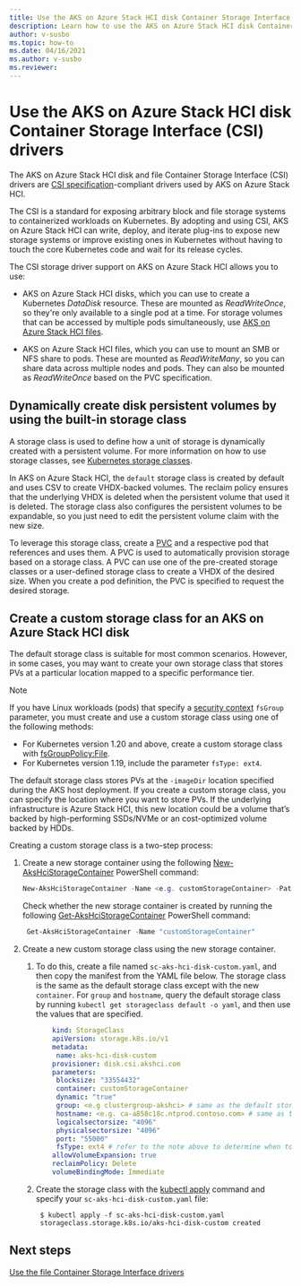 ```yaml
---
title: Use the AKS on Azure Stack HCI disk Container Storage Interface (CSI) drivers
description: Learn how to use the AKS on Azure Stack HCI disk Container Storage Interface (CSI) drivers.
author: v-susbo
ms.topic: how-to
ms.date: 04/16/2021
ms.author: v-susbo
ms.reviewer: 
---
```


# Use the AKS on Azure Stack HCI disk Container Storage Interface (CSI) drivers
The AKS on Azure Stack HCI disk and file Container Storage Interface (CSI) drivers are [CSI specification](https://github.com/container-storage-interface/spec/blob/master/spec.md)-compliant drivers used by AKS on Azure Stack HCI.

The CSI is a standard for exposing arbitrary block and file storage systems to containerized workloads on Kubernetes. By adopting and using CSI, AKS on Azure Stack HCI can write, deploy, and iterate plug-ins to expose new storage systems or improve existing ones in Kubernetes without having to touch the core Kubernetes code and wait for its release cycles.

The CSI storage driver support on AKS on Azure Stack HCI allows you to use:

- AKS on Azure Stack HCI disks, which you can use to create a Kubernetes *DataDisk* resource. These are mounted as *ReadWriteOnce*, so they're only available to a single pod at a time. For storage volumes that can be accessed by multiple pods simultaneously, use [AKS on Azure Stack HCI files](./container-storage-interface-files.md).

- AKS on Azure Stack HCI files, which you can use to mount an SMB or NFS share to pods. These are mounted as *ReadWriteMany*, so you can share data across multiple nodes and pods. They can also be mounted as *ReadWriteOnce* based on the PVC specification.

## Dynamically create disk persistent volumes by using the built-in storage class
A storage class is used to define how a unit of storage is dynamically created with a persistent volume. For more information on how to use storage classes, see [Kubernetes storage classes](https://kubernetes.io/docs/concepts/storage/storage-classes/). 

In AKS on Azure Stack HCI, the `default` storage class is created by default and uses CSV to create VHDX-backed volumes. The reclaim policy ensures that the underlying VHDX is deleted when the persistent volume that used it is deleted. The storage class also configures the persistent volumes to be expandable, so you just need to edit the persistent volume claim with the new size.

To leverage this storage class, create a [PVC](https://kubernetes.io/docs/concepts/storage/persistent-volumes/) and a respective pod that references and uses them. A PVC is used to automatically provision storage based on a storage class. A PVC can use one of the pre-created storage classes or a user-defined storage class to create a VHDX of the desired size. When you create a pod definition, the PVC is specified to request the desired storage.

## Create a custom storage class for an AKS on Azure Stack HCI disk

The default storage class is suitable for most common scenarios. However, in some cases, you may want to create your own storage class that stores PVs at a particular location mapped to a specific performance tier.

> [!NOTE]
> If you have Linux workloads (pods) that specify a [security context](https://kubernetes.io/docs/tasks/configure-pod-container/security-context/) `fsGroup` parameter, you must create and use a custom storage class using one of the following methods:
>  - For Kubernetes version 1.20 and above, create a custom storage class with [fsGroupPolicy:File](./reference/ps/https://kubernetes-csi.github.io/docs/support-fsgroup.html).
>  - For Kubernetes version 1.19, include the parameter `fsType: ext4`.

The default storage class stores PVs at the `-imageDir` location specified during the AKS host deployment. If you create a custom storage class, you can specify the location where you want to store PVs. If the underlying infrastructure is Azure Stack HCI, this new location could be a volume that’s backed by high-performing SSDs/NVMe or an cost-optimized volume backed by HDDs.

Creating a custom storage class is a two-step process:

1. Create a new storage container using the following [New-AksHciStorageContainer](./reference/ps/new-akshcistoragecontainer.md) PowerShell command:

	```powershell
   New-AksHciStorageContainer -Name <e.g. customStorageContainer> -Path <shared storage path>
   ```
   
   Check whether the new storage container is created by running the following [Get-AksHciStorageContainer](./reference/ps/get-akshcistoragecontainer.md) PowerShell command:

   ```powershell
	Get-AksHciStorageContainer -Name "customStorageContainer"
   ```

2. Create a new custom storage class using the new storage container. 
   
   1. To do this, create a file named `sc-aks-hci-disk-custom.yaml`, and then copy the manifest from the YAML file below. The storage class is the same as the default storage class except with the new `container`. For `group` and `hostname`, query the default storage class by running `kubectl get storageclass default -o yaml`, and then use the values that are specified.

      ```yaml
          kind: StorageClass
          apiVersion: storage.k8s.io/v1
          metadata:
           name: aks-hci-disk-custom
          provisioner: disk.csi.akshci.com
          parameters:
           blocksize: "33554432"
           container: customStorageContainer
           dynamic: "true"
           group: <e.g clustergroup-akshci> # same as the default storageclass
           hostname: <e.g. ca-a858c18c.ntprod.contoso.com> # same as the default storageclass
           logicalsectorsize: "4096"
           physicalsectorsize: "4096"
           port: "55000"
	       fsType: ext4 # refer to the note above to determine when to include this parameter
          allowVolumeExpansion: true
          reclaimPolicy: Delete
          volumeBindingMode: Immediate
      ```

   2. Create the storage class with the [kubectl apply](https://kubernetes.io/docs/reference/generated/kubectl/kubectl-commands#apply/) command and specify your `sc-aks-hci-disk-custom.yaml` file: 
  
      ```console
       $ kubectl apply -f sc-aks-hci-disk-custom.yaml
       storageclass.storage.k8s.io/aks-hci-disk-custom created
      ``` 

## Next steps

[Use the file Container Storage Interface drivers](./container-storage-interface-files.md)